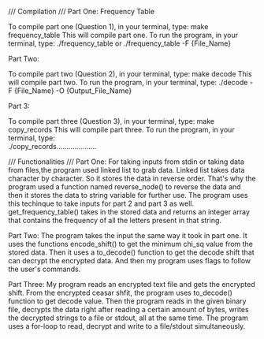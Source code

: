/// Compilation ///
Part One: Frequency Table

To compile part one (Question 1), in your terminal, type:
            make frequency_table
This will compile part one. To run the program, in your terminal, type:
            ./frequency_table or ./frequency_table -F {File_Name}

Part Two:

To compile part two (Question 2), in your terminal, type:
            make decode
This will compile part two. To run the program, in your terminal, type:
            ./decode -F {File_Name} -O {Output_File_Name}

Part 3:

To compile part three (Question 3), in your terminal, type:
            make copy_records
This will compile part three. To run the program, in your terminal, type:  
            ./copy_records....................



/// Functionalities  ///
Part One:
For taking inputs from stdin or taking data from files,the program used linked list to grab data. Linked list takes data character by character. So it stores the data in reverse order. 
That's why the program used a function named reverse_node() to reverse the data and then it stores the data to string variable for further use. The program uses this techinque to take inputs for part 2
and part 3 as well. 
get_frequency_table() takes in the stored data and returns an integer array that contains the frequency of all the letters present in that string. 

Part Two:
The program takes the input the same way it took in part one. It uses the functions encode_shift() to get the minimum chi_sq value from the stored data. Then it uses a to_decode() function to 
get the decode shift that can decrypt the encrypted data. And then my program uses flags to follow the user's commands. 

Part Three:
My program reads an encrypted text file and gets the encrypted shift. From the encrypted ceasar shfit, the program uses to_decode() function to get decode value. Then the program reads in the given binary file, decrypts
the data right after reading a certain amount of bytes, writes the decrypted strings to a file or stdout, all at the same time. The program uses a for-loop to read, decrypt and write to a file/stdout simultaneously.


